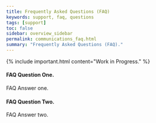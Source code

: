 ```yaml
---
title: Frequently Asked Questions (FAQ)
keywords: support, faq, questions
tags: [support]
toc: false
sidebar: overview_sidebar
permalink: communications_faq.html
summary: "Frequently Asked Questions (FAQ)."
---
```


{% include important.html content="Work in Progress." %}

#### FAQ Question One. ####

FAQ Answer one.

#### FAQ Question Two. ####

FAQ Answer two.

